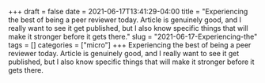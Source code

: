 +++draft = falsedate = 2021-06-17T13:41:29-04:00title = "Experiencing the best of being a peer reviewer today. Article is genuinely good, and I really want to see it get published, but I also know specific things that will make it stronger before it gets there."slug = "2021-06-17-Experiencing-the"tags = []categories = ["micro"]+++Experiencing the best of being a peer reviewer today. Article is genuinely good, and I really want to see it get published, but I also know specific things that will make it stronger before it gets there.